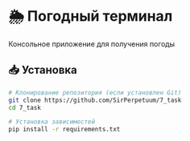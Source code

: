 # 🌦️ Погодный терминал

Консольное приложение для получения погоды

## 📥 Установка
```bash
# Клонирование репозитория (если установлен Git)
git clone https://github.com/SirPerpetuum/7_task
cd 7_task

# Установка зависимостей
pip install -r requirements.txt
